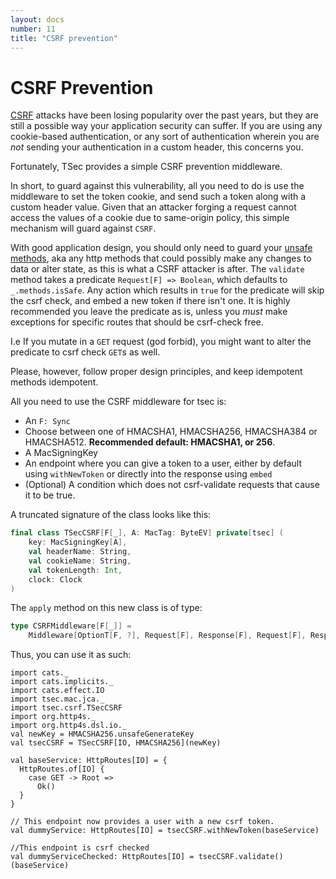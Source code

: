 ```yaml
---
layout: docs
number: 11
title: "CSRF prevention"
---
```


# CSRF Prevention

[CSRF](https://www.owasp.org/index.php/Cross-Site_Request_Forgery_(CSRF)) attacks have been losing popularity over
the past years, but they are still a possible way your application security can suffer. 
If you are using any cookie-based authentication, or any sort of authentication
wherein you are _not_ sending your authentication in a custom header, this concerns you.

Fortunately, TSec provides a simple CSRF prevention middleware.

In short, to guard against this vulnerability, all you need to do is use the middleware to set the token cookie, and
send such a token along with a custom header value. Given that an attacker forging a request cannot access the values
of a cookie due to same-origin policy, this simple mechanism will guard against `CSRF`.

With good application design, you should only need to
 guard your [unsafe methods](http://restcookbook.com/HTTP%20Methods/idempotency/),
aka any http methods that could possibly make any changes to data or alter state, as this is what a
CSRF attacker is after. The `validate` method takes a 
predicate `Request[F] => Boolean`, which defaults to `_.methods.isSafe`. Any action which results in `true` for
the predicate will skip the csrf check, and embed a new token if there isn't one. It is highly recommended you 
leave the predicate as is, unless you _must_ make exceptions for specific routes that should be csrf-check free.

I.e If you mutate in a `GET` request (god forbid), you might want to alter the predicate to csrf check `GET`s as well.

Please, however, follow proper design principles, and keep idempotent methods idempotent.

All you need to use the CSRF middleware for tsec is:

* An `F: Sync` 
* Choose between one of HMACSHA1, HMACSHA256, HMACSHA384 or HMACSHA512. **Recommended default: HMACSHA1, or 256**.
* A MacSigningKey
* An endpoint where you can give a token to a user, either by default using `withNewToken` or directly into the response
using `embed`
* (Optional) A condition which does not csrf-validate requests that cause it to be true.


A truncated signature of the class looks like this:
```scala
final class TSecCSRF[F[_], A: MacTag: ByteEV] private[tsec] (
    key: MacSigningKey[A],
    val headerName: String,
    val cookieName: String,
    val tokenLength: Int,
    clock: Clock
)
```

The `apply` method on this new class is of type:

```scala
type CSRFMiddleware[F[_]] =
    Middleware[OptionT[F, ?], Request[F], Response[F], Request[F], Response[F]]
```

Thus, you can use it as such:

```tut:book
import cats._
import cats.implicits._
import cats.effect.IO
import tsec.mac.jca._
import tsec.csrf.TSecCSRF
import org.http4s._
import org.http4s.dsl.io._
val newKey = HMACSHA256.unsafeGenerateKey
val tsecCSRF = TSecCSRF[IO, HMACSHA256](newKey)

val baseService: HttpRoutes[IO] = {
  HttpRoutes.of[IO] {
    case GET -> Root =>
      Ok()
  }
}

// This endpoint now provides a user with a new csrf token.
val dummyService: HttpRoutes[IO] = tsecCSRF.withNewToken(baseService)

//This endpoint is csrf checked
val dummyServiceChecked: HttpRoutes[IO] = tsecCSRF.validate()(baseService)
```